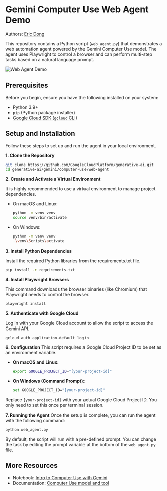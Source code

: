 # Gemini Computer Use Web Agent Demo

Authors: [Eric Dong](https://github.com/gericdong)

This repository contains a Python script (`web_agent.py`) that demonstrates a web automation agent powered by the Gemini Computer Use model. The agent uses Playwright to control a browser and can perform multi-step tasks based on a natural language prompt.

![Web Agent Demo](https://storage.googleapis.com/cloud-samples-data/generative-ai/video/web-agent.gif)

## Prerequisites

Before you begin, ensure you have the following installed on your system:

* Python 3.9+
* `pip` (Python package installer)
* [Google Cloud SDK (`gcloud` CLI)](https://cloud.google.com/sdk/docs/install-sdk)

## Setup and Installation

Follow these steps to set up and run the agent in your local environment.

**1. Clone the Repository**

```bash
git clone https://github.com/GoogleCloudPlatform/generative-ai.git
cd generative-ai/gemini/computer-use/web-agent
```

**2. Create and Activate a Virtual Environment**

It is highly recommended to use a virtual environment to manage project dependencies.

* On macOS and Linux:
   ```bash
   python -m venv venv
   source venv/bin/activate
   ```

* On Windows:
   ```bash
   python -m venv venv
   .\venv\Scripts\activate
   ```

**3. Install Python Dependencies**

Install the required Python libraries from the requirements.txt file.

```bash
pip install -r requirements.txt
```

**4. Install Playwright Browsers**

This command downloads the browser binaries (like Chromium) that Playwright needs to control the browser.

```bash
playwright install
```

**5. Authenticate with Google Cloud**

Log in with your Google Cloud account to allow the script to access the Gemini API.

```bash
gcloud auth application-default login
```

**6. Configuration**
This script requires a Google Cloud Project ID to be set as an environment variable.

* **On macOS and Linux:**
    ```bash
    export GOOGLE_PROJECT_ID="[your-project-id]"
    ```
* **On Windows (Command Prompt):**
    ```bash
    set GOOGLE_PROJECT_ID="[your-project-id]"
    ```

Replace `[your-project-id]` with your actual Google Cloud Project ID. You only need to set this once per terminal session.

**7. Running the Agent**
Once the setup is complete, you can run the agent with the following command:

```bash
python web_agent.py
```

By default, the script will run with a pre-defined prompt. You can change the task by editing the prompt variable at the bottom of the `web_agent.py` file.

## More Resources

* Notebook: [Intro to Computer Use with Gemini](https://github.com/GoogleCloudPlatform/generative-ai/blob/main/gemini/computer-use/intro_computer_use.ipynb)
* Documentation: [Computer Use model and tool](https://cloud.google.com/vertex-ai/generative-ai/docs/computer-use)
